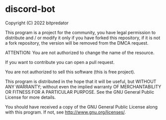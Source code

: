 # discord-bot

Copyright (C) 2022 bitpredator

This program is a project for the community, you have legal permission to distribute and / or modify it only if you have forked this repository, if it is not a fork repository, the version will be removed from the DMCA request.

ATTENTION: You are not authorized to change the name of the resource.

If you want to contribute you can open a pull request.

You are not authorized to sell this software (this is free project).

This program is distributed in the hope that it will be useful, but WITHOUT ANY WARRANTY; without even the implied warranty OF MERCHANTABILITY OR FITNESS FOR A PARTICULAR PURPOSE. See the GNU General Public License for more details.

You should have received a copy of the GNU General Public License along with this program. If not, see http://www.gnu.org/licenses/.
